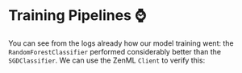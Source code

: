 # Training Pipelines ⌚

You can see from the logs already how our model training went: the
`RandomForestClassifier` performed considerably better than the `SGDClassifier`.
We can use the ZenML `Client` to verify this:
